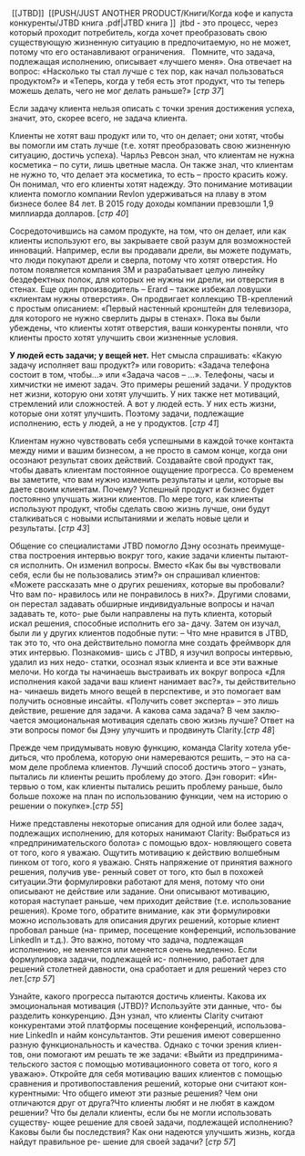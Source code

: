 [[JTBD]]
 [[PUSH/JUST ANOTHER PRODUCT/Книги/Когда кофе и капуста конкуренты/JTBD книга .pdf|JTBD книга ]]
 jtbd - это процесс, через который проходит потребитель, когда хочет преобразовать свою существующую жизненную ситуацию в предпочитаемую, но не может, потому что его останавливают ограничения.
 
Помните, что задача, подлежащая исполнению, описывает «лучшего меня». Она отвечает на вопрос: «Насколько ты стал лучше с тех пор, как начал пользоваться продуктом?» и «Теперь, когда у тебя есть этот продукт, что ты теперь можешь делать, чего не мог делать раньше?» [*стр 37*] 

Если задачу клиента нельзя описать с точки зрения достижения успеха, значит, это, скорее всего, не задача клиента.

Клиенты не хотят ваш продукт или то, что он делает; они хотят, чтобы вы помогли им стать лучше (т.е. хотят преобразовать свою жизненную ситуацию, достичь успеха). Чарльз Ревсон знал, что клиентам не нужна косметика – по сути, лишь цветные масла. Он также знал, что клиентам не нужно то, что делает эта косметика, то есть – просто красить кожу.
Он понимал, что его клиенты хотят надежду. Это понимание мотивации клиента помогло компании Revlon удерживаться на плаву в этом бизнесе более 84 лет. В 2015 году доходы компании превзошли 1,9 миллиарда долларов. [*стр 40*]

Сосредоточившись на самом продукте, на том, что он делает, или как клиенты используют его, вы закрываете свой разум для возможностей инноваций. Например, если вы продавали дрели, вы можете подумать, что люди покупают дрели и сверла, потому что хотят отверстия. Но потом появляется компания 3M и разрабатывает целую линейку бездефектных полок, для которых не нужны ни дрели, ни отверстия в стенах. Еще один производитель – Erard – также избежал ловушки «клиентам нужны отверстия». Он продвигает коллекцию ТВ-креплений с простым описанием: «Первый настенный кронштейн для телевизора, для которого не нужно сверлить дыры в стенах». Пока вы были убеждены, что клиенты хотят отверстия, ваши конкуренты поняли, что клиенты просто хотят улучшить свои жизненные условия. 

**У людей есть задачи; у вещей нет.** Нет смысла спрашивать: «Какую задачу исполняет ваш продукт?» или говорить: «Задача телефона состоит в том, чтобы…» или «Задача часов – …». Телефоны, часы и химчистки не имеют задач. Это примеры решений задачи.
У продуктов нет жизни, которую они хотят улучшить. У них также нет мотиваций, стремлений или сложностей. А вот у людей есть. У них есть жизни, которые они хотят улучшить. Поэтому задачи, подлежащие исполнению, есть у людей, а не у продуктов.
[*стр 41*]


Клиентам нужно чувствовать себя успешными в каждой точке контакта между ними и вашим бизнесом, а не просто в самом конце, когда они осознают результат своих действий. Создавайте свой продукт так, чтобы давать клиентам постоянное ощущение прогресса. Со временем вы заметите, что вам нужно изменить результаты и цели, которые вы даете своим клиентам. Почему? Успешный продукт и бизнес будет постоянно улучшать жизни клиентов. По мере того, как клиенты используют продукт, чтобы сделать свою жизнь лучше, они будут сталкиваться с новыми испытаниями и желать новые цели
и результаты. [*стр 43*]


Общение со специалистами JTBD помогло Дэну осознать преимуще- ства построения интервью вокруг того, какие задачи клиенты пытают- ся исполнить. Он изменил вопросы. Вместо «Как бы вы чувствовали себя, если бы не пользовались этим?» он спрашивал клиентов: «Можете рассказать мне о других решениях, которые вы пробовали? Что вам по- нравилось или не понравилось в них?». Другими словами, он перестал задавать обширные индивидуальные вопросы и начал задавать те, кото- рые были направлены на путь клиента, который искал решения, способные исполнить его за- дачу. Затем он изучал, были ли у других клиентов подобные пути: – Что мне нравится в JTBD, так это то, что она действительно помогла мне создать фреймворк для этих интервью. Познакомив- шись с JTBD, я изучил вопросы интервью, удалил из них недо- статки, осознал язык клиента и все эти важные мелочи. Но когда ты начинаешь выстраивать их вокруг вопроса «Для исполнения какой задачи ваш клиент нанимает вас?», ты действительно на- чинаешь видеть много вещей в перспективе, и это помогает вам получить основные инсайты. «Получить совет эксперта» – это лишь действие, решение для задачи. А какова сама задача? В чем заклю- чается эмоциональная мотивация сделать свою жизнь лучше? Ответ на эти вопросы помог бы Дэну улучшить и продвинуть Clarity.[*стр 48*]

Прежде чем придумывать новую функцию, команда Clarity хотела убе- диться, что проблема, которую они намереваются решить, – это на са- мом деле проблема клиентов. Лучший способ достичь этого – узнать, пытались ли клиенты решить проблему до этого. Дэн говорит: «Ин- тервью о том, как клиенты пытались решить проблему раньше, было больше похоже на план по использованию функции, чем на историю о решении о покупке».[*стр 55*]

Ниже представлены некоторые описания для одной или более задач, подлежащих исполнению, для которых нанимают Clarity: Выбраться из «предпринимательского болота» с помощью вдох- новляющего совета от того, кого я уважаю. Ощутить мотивацию к действию волшебным пинком от того, кого я уважаю. Снять напряжение от принятия важного решения, получив уве- ренный совет от того, кто был в похожей ситуации.Эти формулировки работают для меня, потому что они описывают не действие или задание. Они описывают мотивацию, которая наступает раньше, чем приходит действие (т.е. использование решения). Кроме того, обратите внимание, как эти формулировки можно использовать для описания других решений, которые клиент пробовал раньше (на- пример, посещение конференций, использование LinkedIn и т.д.). Это важно, потому что задача, подлежащая исполнению, не меняется или меняется очень медленно. Если формулировка задачи, подлежащей ис- полнению, работает для решений столетней давности, она сработает и для решений через сто лет.[*стр 57*]

Узнайте, какого прогресса пытаются достичь клиенты. Какова их эмоциональная мотивация (JTBD)? Используйте эти данные, что- бы разделить конкуренцию. Дэн узнал, что клиенты Clarity считают конкурентами этой платформы посещение конференций, использова- ние LinkedIn и найм консультантов. Эти решения имеют совершенно разную функциональность и качества. Однако с точки зрения клиен- тов, они помогают им решать те же задачи: «Выйти из предпринима- тельского застоя с помощью мотивационного совета от того, кого я уважаю». Откройте для себя мотивацию ваших клиентов с помощью сравнения и противопоставления решений, которые они считают кон- курентными: Что общего имеют эти разные решения? Чем они отличаются друг от друга?Что клиенты любят и не любят в каждом решении? Что бы делали клиенты, если бы не могли использовать существу- ющее решение для своей задачи, подлежащей исполнению? Каковы были бы последствия? Как они надеются улучшить жизнь, когда найдут правильное ре- шение для своей задачи? [*стр 57*]


